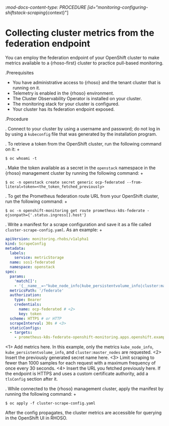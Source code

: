 :_mod-docs-content-type: PROCEDURE
[id="monitoring-configuring-shiftstack-scraping_{context}"]
# Collecting cluster metrics from the federation endpoint

You can employ the federation endpoint of your OpenShift cluster to make metrics available to a {rhoso-first} cluster to practice pull-based monitoring.

.Prerequisites

- You have administrative access to {rhoso} and the tenant cluster that is running on it.
- Telemetry is enabled in the {rhoso} environment.
- The Cluster Observability Operator is installed on your cluster.
- The monitoring stack for your cluster is configured.
- Your cluster has its federation endpoint exposed.

.Procedure

. Connect to your cluster by using a username and password; do not log in by using a `kubeconfig` file that was generated by the installation program.

. To retrieve a token from the OpenShift cluster, run the following command on it:
+

```terminal
$ oc whoami -t

```

. Make the token available as a secret in the `openstack` namespace in the {rhoso} management cluster by running the following command:
+

```terminal
$ oc -n openstack create secret generic ocp-federated --from-literal=token=<the_token_fetched_previously>

```

. To get the Prometheus federation route URL from your OpenShift cluster, run the following command:
+

```terminal
$ oc -n openshift-monitoring get route prometheus-k8s-federate -ojsonpath={'.status.ingress[].host'}

```

. Write a manifest for a scrape configuration and save it as a file called `cluster-scrape-config.yaml`. As an example:
+

```yaml
apiVersion: monitoring.rhobs/v1alpha1
kind: ScrapeConfig
metadata:
  labels:
    service: metricStorage
  name: sos1-federated
  namespace: openstack
spec:
  params:
    'match[]':
    - '{__name__=~"kube_node_info|kube_persistentvolume_info|cluster:master_nodes"}' # <1>
  metricsPath: '/federate'
  authorization:
    type: Bearer
    credentials:
      name: ocp-federated # <2>
      key: token
  scheme: HTTPS # or HTTP
  scrapeInterval: 30s # <3>
  staticConfigs:
  - targets:
    - prometheus-k8s-federate-openshift-monitoring.apps.openshift.example # <4>

```
<1> Add metrics here. In this example, only the metrics `kube_node_info`, `kube_persistentvolume_info`, and `cluster:master_nodes` are requested.
<2> Insert the previously generated secret name here.
<3> Limit scraping to fewer than 1000 samples for each request with a maximum frequency of once every 30 seconds.
<4> Insert the URL you fetched previously here. If the endpoint is HTTPS and uses a custom certificate authority, add a `tlsConfig` section after it.

. While connected to the {rhoso} management cluster, apply the manifest by running the following command:
+

```terminal
$ oc apply -f cluster-scrape-config.yaml

```

After the config propagates, the cluster metrics are accessible for querying in the OpenShift UI in RHOSO.
